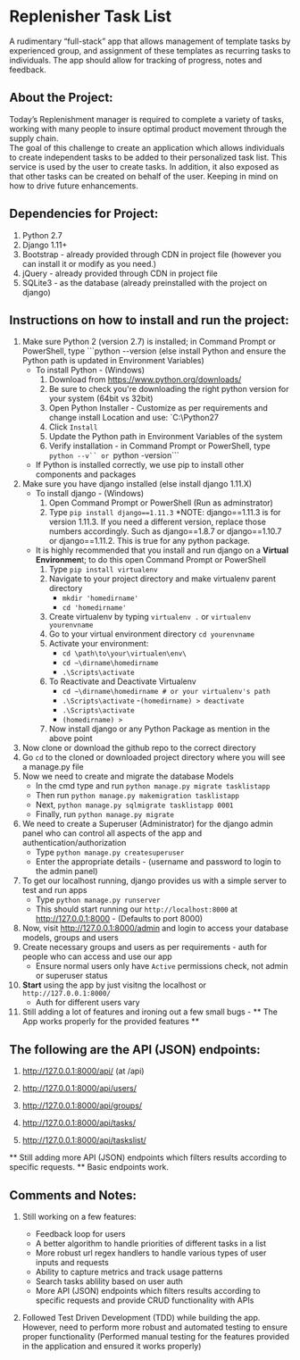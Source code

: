 # Replenisher Task List #

A rudimentary “full-stack” app that allows management of template tasks by experienced group, and assignment of these templates as recurring tasks to individuals.  The app should allow for tracking of progress, notes and feedback.  

## About the Project: ##

Today’s Replenishment manager is required to complete a variety of tasks, working with many people to insure optimal product movement through the supply chain.  
The goal of this challenge to create an application which allows individuals to create independent tasks to be added to their personalized task list.  This service is used by the user to create tasks.  In addition, it also exposed as that other tasks can be created on behalf of the user.
Keeping in mind on how to drive future enhancements.


## Dependencies for Project: ##

1. Python 2.7
2. Django 1.11+
3. Bootstrap - already provided through CDN in project file (however you can install it or modify as you need.)
4. jQuery - already provided through CDN in project file
5. SQLite3 - as the database (already preinstalled with the project on django)

## Instructions on how to install and run the project: ##

1. Make sure Python 2 (version 2.7) is installed; in Command Prompt or PowerShell, type ```python --version  (else install Python and ensure the Python path is updated in Environment Variables)
	- To install Python - (Windows)
		1. Download from https://www.python.org/downloads/
		2. Be sure to check you're downloading the right python version for your system (64bit vs 32bit) 
		3. Open Python Installer - Customize as per requirements and change install Location and use: `C:\Python27
		4. Click ```Install```
		5. Update the Python path in Environment Variables of the system
		6. Verify installation - in Command Prompt or PowerShell, type ```python --v`` or ```python -version```
	- If Python is installed correctly, we use pip to install other components and packages
2. Make sure you have django installed (else install django 1.11.X)
	- To install django - (Windows)
		1. Open Command Prompt or PowerShell (Run as adminstrator)
		2. Type ```pip install django==1.11.3```
			*NOTE: django==1.11.3 is for version 1.11.3. If you need a different version, replace those numbers accordingly. Such as django==1.8.7 or django==1.10.7 or django==1.11.2. This is true for any python package.
	- It is highly recommended that you install and run django on a **Virtual Environmen**t; to do this open Command Prompt or PowerShell
		1. Type ```pip install virtualenv```
		2. Navigate to your project directory and make virtualenv parent directory 
			- ```mkdir 'homedirname'```
			- ```cd 'homedirname'```
		3. Create virtualenv by typing ```virtualenv .``` or ```virtualenv yourenvname```
		4. Go to your virtual environment directory ```cd yourenvname```
		5. Activate your environment:
			- ```cd \path\to\your\virtualen\env\ ```
 			- ```cd ~\dirname\homedirname```
 			- ```.\Scripts\activate```
		6. To Reactivate and Deactivate Virtualenv
			- ```cd ~\dirname\homedirname # or your virtualenv's path```
			- ```.\Scripts\activate```
			-```(homedirname) > deactivate```
			- ```.\Scripts\activate```
			- ```(homedirname) >```
		7. Now install django or any Python Package as mention in the above point
3. Now clone or download the github repo to the correct directory
4. Go ```cd``` to the cloned or downloaded project directory where you will see a manage.py file
5. Now we need to create and migrate the database Models
	- In the cmd type and run ```python manage.py migrate tasklistapp```
	- Then run ```python manage.py makemigration tasklistapp```
	- Next, ```python manage.py sqlmigrate tasklistapp 0001```
	- Finally, run ```python manage.py migrate```
6. We need to create a Superuser (Administrator) for the django admin panel who can control all aspects of the app and authentication/authorization
	- Type ```python manage.py createsuperuser```
	- Enter the appropriate details - (username and password to login to the admin panel)
7. To get our localhost running, django provides us with a simple server to test and run apps
	- Type ```python manage.py runserver```
	- This should start running our ```http://localhost:8000``` at http://127.0.0.1:8000 - (Defaults to port 8000)
8. Now, visit http://127.0.0.1:8000/admin and login to access your database models, groups and users
9. Create necessary groups and users as per requirements - auth for people who can access and use our app
	- Ensure normal users only have ```Active``` permissions check, not admin or superuser status
10. **Start** using the app by just visitng the localhost or ```http://127.0.0.1:8000/```
	- Auth for different users vary
11. Still adding a lot of features and ironing out a few small bugs - ** The App works properly for the provided features **



## The following are the API (JSON) endpoints: ##

1. http://127.0.0.1:8000/api/ (at /api)

2. http://127.0.0.1:8000/api/users/

3. http://127.0.0.1:8000/api/groups/

4. http://127.0.0.1:8000/api/tasks/

5. http://127.0.0.1:8000/api/taskslist/

** Still adding more API (JSON) endpoints which filters results according to specific requests. ** Basic endpoints work.

## Comments and Notes: ##
1. Still working on a few features:
	- Feedback loop for users
	- A better algorithm to handle priorities of different tasks in a list
	- More robust url regex handlers to handle various types of user inputs and requests
	- Ability to capture metrics and track usage patterns 
	- Search tasks ablility based on user auth
	- More API (JSON) endpoints which filters results according to specific requests and provide CRUD functionality with APIs
	
2. Followed Test Driven Development (TDD) while building the app. However, need to perform more robust and automated testing to ensure proper functionality (Performed manual testing for the features provided in the application and ensured it works properly)
